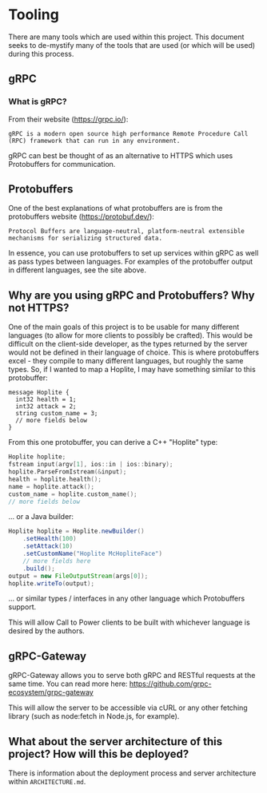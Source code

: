 # Tooling

There are many tools which are used within this project. This document seeks to de-mystify many of the tools that are used (or which will be used) during this process.

## gRPC

### What is gRPC?

From their website (https://grpc.io/): 
```
gRPC is a modern open source high performance Remote Procedure Call (RPC) framework that can run in any environment.
```

gRPC can best be thought of as an alternative to HTTPS which uses Protobuffers for communication.

## Protobuffers

One of the best explanations of what protobuffers are is from the protobuffers website (https://protobuf.dev/): 
```
Protocol Buffers are language-neutral, platform-neutral extensible mechanisms for serializing structured data.
```

In essence, you can use protobuffers to set up services within gRPC as well as pass types between languages. For examples of the protobuffer output in different languages, see the site above.

## Why are you using gRPC and Protobuffers? Why not HTTPS?

One of the main goals of this project is to be usable for many different languages (to allow for more clients to possibly be crafted). This would be difficult on the client-side developer, as the types returned by the server would not be defined in their language of choice. This is where protobuffers excel - they compile to many different languages, but roughly the same types. So, if I wanted to map a Hoplite, I may have something similar to this protobuffer: 
```protobuffer
message Hoplite {
  int32 health = 1;
  int32 attack = 2;
  string custom_name = 3;
  // more fields below
}
```

From this one protobuffer, you can derive a C++ "Hoplite" type: 
```cpp
Hoplite hoplite;
fstream input(argv[1], ios::in | ios::binary);
hoplite.ParseFromIstream(&input);
health = hoplite.health();
name = hoplite.attack();
custom_name = hoplite.custom_name();
// more fields below
```

... or a Java builder: 
```Java
Hoplite hoplite = Hoplite.newBuilder()
    .setHealth(100)
    .setAttack(10)
    .setCustomName("Hoplite McHopliteFace")
    // more fields here
    .build();
output = new FileOutputStream(args[0]);
hoplite.writeTo(output);
```

... or similar types / interfaces in any other language which Protobuffers support. 

This will allow Call to Power clients to be built with whichever language is desired by the authors.

## gRPC-Gateway

gRPC-Gateway allows you to serve both gRPC and RESTful requests at the same time. You can read more here: https://github.com/grpc-ecosystem/grpc-gateway

This will allow the server to be accessible via cURL or any other fetching library (such as node:fetch in Node.js, for example).

## What about the server architecture of this project? How will this be deployed?

There is information about the deployment process and server architecture within `ARCHITECTURE.md`.